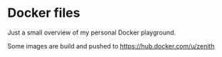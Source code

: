 # Docker files
Just a small overview of my personal Docker playground.

Some images are build and pushed to https://hub.docker.com/u/zenith
